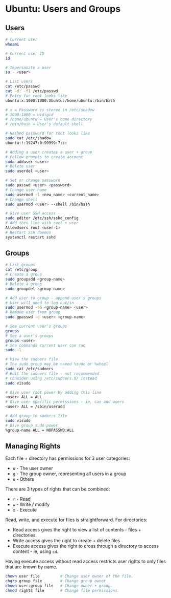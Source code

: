# Ubuntu: Users and Groups


## Users

```bash
# Current user
whoami

# Current user ID
id        

# Impersonate a user
su - <user>

# List users
cat /etc/passwd
cut -d: -f1 /etc/passwd
# Entry for root looks like
ubuntu:x:1000:1000:Ubuntu:/home/ubuntu:/bin/bash

# x = Password is stored in /etc/shadow
# 1000:1000 = uid:gid
# /home/ubuntu = User's home directory
# /bin/bash = User's default shell

# Hashed password for root looks like
sudo cat /etc/shadow
ubuntu:!:19247:0:99999:7:::

# Adding a user creates a user + group
# Follow prompts to create account
sudo adduser <user>
# Delete user
sudo userdel <user>

# Set or change password
sudo passwd <user> <password>
# Change user name
sudo usermod -l <new_name> <current_name>
# Change shell
sudo usermod <user> --shell /bin/bash

# Give user SSH access
sudo editor /etc/ssh/sshd_config
# Add this line with root + user
AllowUsers root <user-1> 
# Restart SSH daemon
systemctl restart sshd
```

## Groups

```bash
# List groups
cat /etc/group
# Create a group
sudo groupadd <group-name>
# Delete a group
sudo groupdel <group-name>

# Add user to group - append user's groups
# User will need to log out/in
sudo usermod -aG <group-name> <user>
# Remove user from group
sudo gpasswd -d <user> <group-name>

# See current user's groups
groups
# See a user's groups
groups <user>
# See commands current user can run
sudo -l

# View the sudoers file
# The sudo group may be named %sudo or %wheel
sudo cat /etc/sudoers
# Edit the sudoers file - not recommended
# Consider using /etc/sudoers.d/ instead
sudo visudo

# Give user root power by adding this line
<user> ALL = ALL
# Give user specific permissions - ie, can add users
<user> ALL = /sbin/useradd

# Add group to sudoers file
sudo visudo
# Give group sudo power
%group-name ALL = NOPASSWD:ALL
```

## Managing Rights

Each file + directory has permissions for 3 user categories:

* `u` - The user owner
* `g` - The group owner, representing all users in a group
* `o` - Others

There are 3 types of rights that can be combined:

* `r` - Read
* `w` - Write / modify
* `x` - Execute

Read, write, and execute for files is straightforward. For directories:

* Read access gives the right to view a list of contents - files + directories.
* Write access gives the right to create + delete files
* Execute access gives the right to cross through a directory to access content - ie, using `cd`.

Having execute access without read access restricts user rights to only files that are known by name.

```bash
chown user file         # Change user owner of the file.
chgrp group file        # Change group owner
chown user:group file   # Change owner + group.
chmod rights file       # Change file permissions.
```
